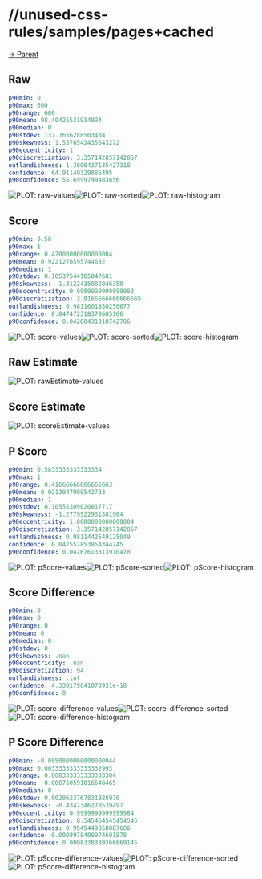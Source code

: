 
# //unused-css-rules/samples/pages+cached

[→ Parent](../..)


## Raw


```yaml
p90min: 0
p90max: 600
p90range: 600
p90mean: 98.40425531914893
p90median: 0
p90stdev: 137.7656288503434
p90skewness: 1.5376542435643272
p90eccentricity: 1
p90discretization: 3.357142857142857
outlandishness: 1.3000437135427318
confidence: 64.91140329885495
p90confidence: 55.6999799483656

```

![PLOT: raw-values](./raw/values.svg)![PLOT: raw-sorted](./raw/sorted.svg)![PLOT: raw-histogram](./raw/histogram.svg)
## Score


```yaml
p90min: 0.58
p90max: 1
p90range: 0.42000000000000004
p90mean: 0.9221276595744682
p90median: 1
p90stdev: 0.10537544165047681
p90skewness: -1.3122435082846358
p90eccentricity: 0.9999999999999983
p90discretization: 3.9166666666666665
outlandishness: 0.9811601850256677
confidence: 0.047472318378685166
p90confidence: 0.04260431310742786

```

![PLOT: score-values](./score/values.svg)![PLOT: score-sorted](./score/sorted.svg)![PLOT: score-histogram](./score/histogram.svg)
## Raw Estimate

![PLOT: rawEstimate-values](./rawEstimate/values.svg)
## Score Estimate

![PLOT: scoreEstimate-values](./scoreEstimate/values.svg)
## P Score


```yaml
p90min: 0.5833333333333334
p90max: 1
p90range: 0.41666666666666663
p90mean: 0.9213947990543733
p90median: 1
p90stdev: 0.10555309020017717
p90skewness: -1.2779522931381904
p90eccentricity: 1.0000000000000004
p90discretization: 3.357142857142857
outlandishness: 0.9811442549125049
confidence: 0.047557853854344245
p90confidence: 0.04267613813910478

```

![PLOT: pScore-values](./pScore/values.svg)![PLOT: pScore-sorted](./pScore/sorted.svg)![PLOT: pScore-histogram](./pScore/histogram.svg)
## Score Difference


```yaml
p90min: 0
p90max: 0
p90range: 0
p90mean: 0
p90median: 0
p90stdev: 0
p90skewness: .nan
p90eccentricity: .nan
p90discretization: 94
outlandishness: .inf
confidence: 4.330179641073931e-18
p90confidence: 0

```

![PLOT: score-difference-values](./score-difference/values.svg)![PLOT: score-difference-sorted](./score-difference/sorted.svg)![PLOT: score-difference-histogram](./score-difference/histogram.svg)
## P Score Difference


```yaml
p90min: -0.0050000000000000044
p90max: 0.0033333333333332993
p90range: 0.008333333333333304
p90mean: -0.000750591016548465
p90median: 0
p90stdev: 0.0020623767831928976
p90skewness: -0.4347346270539497
p90eccentricity: 0.9999999999999984
p90discretization: 8.545454545454545
outlandishness: 0.9545443858887686
confidence: 0.0008978408974691878
p90confidence: 0.0008338389366669145

```

![PLOT: pScore-difference-values](./pScore-difference/values.svg)![PLOT: pScore-difference-sorted](./pScore-difference/sorted.svg)![PLOT: pScore-difference-histogram](./pScore-difference/histogram.svg)